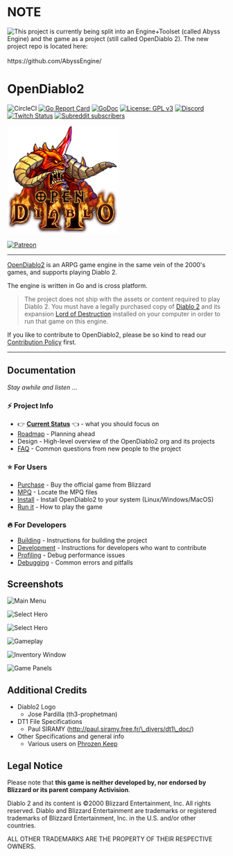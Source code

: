 # NOTE 
<image align="left" src="https://user-images.githubusercontent.com/242652/138285004-b27d55b3-163b-4fe3-a8ff-6c34518044bd.png">
This project is currently being split into an Engine+Toolset (called Abyss Engine) and the game as a project (still called OpenDiablo 2). The new project repo is located here:
<br /><br />
https://github.com/AbyssEngine/

<br clear="all" />

# OpenDiablo2

![CircleCI](https://img.shields.io/circleci/build/github/OpenDiablo2/OpenDiablo2/master)
[![Go Report Card](https://goreportcard.com/badge/github.com/OpenDiablo2/OpenDiablo2)](https://goreportcard.com/report/github.com/OpenDiablo2/OpenDiablo2)
[![GoDoc](https://pkg.go.dev/badge/github.com/OpenDiablo2/OpenDiablo2?utm_source=godoc)](https://pkg.go.dev/mod/github.com/OpenDiablo2/OpenDiablo2)
[![License: GPL v3](https://img.shields.io/badge/License-GPLv3-blue.svg)](https://www.gnu.org/licenses/gpl-3.0)
[![Discord](https://img.shields.io/discord/515518620034662421?label=Discord&style=social)](https://discord.gg/pRy8tdc)
[![Twitch Status](https://img.shields.io/twitch/status/essial?style=social)](https://www.twitch.tv/essial)
[![Subreddit subscribers](https://img.shields.io/reddit/subreddit-subscribers/OpenDiablo2?label=reddit&style=social)](https://www.reddit.com/r/OpenDiablo2/)


![Logo](d2logo.png)

[![Patreon](https://img.shields.io/badge/dynamic/json?color=%23e85b46&label=Support%20us%20on%20Patreon&query=data.attributes.patron_count&suffix=%20patrons&url=https://www.patreon.com/api/campaigns/4762180)](https://www.patreon.com/bePatron?u=37261055)

----
[OpenDiablo2](https://opendiablo2.com/) is an ARPG game engine in the same vein of the 2000's games, and supports playing Diablo 2.

The engine is written in Go and is cross platform.

> The project does not ship with the assets or content required to play Diablo 2.
You must have a legally purchased copy of [Diablo 2](https://us.shop.battle.net/en-us/product/diablo-ii) and its expansion [Lord of Destruction](https://us.shop.battle.net/en-us/product/diablo-ii-lord-of-destruction) installed on your computer in order to run that game on this engine.

If you like to contribute to OpenDiablo2, please be so kind to read our [Contribution Policy](./docs/CONTRIBUTING.md) first.

----

## Documentation

_Stay awhile and listen_ ...

### ⚡ Project Info

* 👉 **[Current Status](./docs/status.md)** 👈 - what you should focus on
* [Roadmap](./docs/roadmap.md) - Planning ahead
* Design - High-level overview of the OpenDiablo2 org and its projects
* [FAQ](./docs/faq.md) - Common questions from new people to the project

### ⭐ For Users

* [Purchase](./docs/purchase.md) - Buy the official game from Blizzard
* [MPQ](./docs/mpq.md) - Locate the MPQ files
* [Install](./docs/install.md) - Install OpenDiablo2 to your system (Linux/Windows/MacOS)
* [Run it](./docs/play.md) - How to play the game

### 🔥 For Developers

* [Building](./docs/building.md) - Instructions for building the project
* [Development](./docs/development.md) - Instructions for developers who want to contribute
* [Profiling](./docs/profiling.md) - Debug performance issues
* [Debugging](./docs/debug.md) - Common errors and pitfalls

## Screenshots

![Main Menu](docs/MainMenuSS.png)

![Select Hero](docs/SelectHeroSS.png)

![Select Hero](docs/areas.gif)

![Gameplay](docs/Gameplay.png)

![Inventory Window](docs/Inventory.png)

![Game Panels](docs/game_panels.png)

## Additional Credits

*   Diablo2 Logo
    *   Jose Pardilla (th3-prophetman)
*   DT1 File Specifications
    *   Paul SIRAMY (http://paul.siramy.free.fr/\_divers/dt1\_doc/)
*   Other Specifications and general info
    *   Various users on [Phrozen Keep](https://d2mods.info/home.php)

## Legal Notice

Please note that **this game is neither developed by, nor endorsed by Blizzard or its parent company Activision**.

Diablo 2 and its content is ©2000 Blizzard Entertainment, Inc. All rights reserved. Diablo and Blizzard Entertainment are trademarks or registered trademarks of Blizzard Entertainment, Inc. in the U.S. and/or other countries.

ALL OTHER TRADEMARKS ARE THE PROPERTY OF THEIR RESPECTIVE OWNERS.
